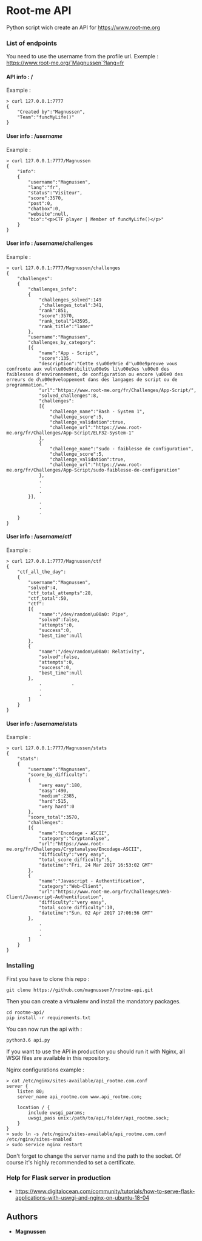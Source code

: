 # Root-me API

Python script wich create an API for https://www.root-me.org

### List of endpoints

You need to use the username from the profile url.
Exemple :
&nbsp;&nbsp;&nbsp;&nbsp;&nbsp;&nbsp; https://www.root-me.org/`Magnussen`?lang=fr

#### API info : /
Example :
```
> curl 127.0.0.1:7777
{
	"Created by":"Magnussen",
	"Team":"funcMyLife()"
}
```
#### User info : /*username*
Example :
```
> curl 127.0.0.1:7777/Magnussen
{
	"info":
	{
		"username":"Magnussen",
		"lang":"fr",
		"status":"Visiteur",
		"score":3570,
		"post":0,
		"chatbox":0,
		"website":null,
		"bio":"<p>CTF player | Member of funcMyLife()</p>"
	}
}
```

#### User info : /*username*/challenges
Example :
```
> curl 127.0.0.1:7777/Magnussen/challenges
{
	"challenges":
	{
		"challenges_info":
		{
			"challenges_solved":149
			,"challenges_total":341,
			"rank":851,
			"score":3570,
			"rank_total"143595,
			"rank_title":"lamer"
		},
		"username":"Magnussen",
		"challenges_by_category":
		[{
			"name":"App - Script",
			"score":135,
			"description":"Cette s\u00e9rie d'\u00e9preuve vous confronte aux vuln\u00e9rabilit\u00e9s li\u00e9es \u00e0 des faiblesses d'environnement, de configuration ou encore \u00e0 des erreurs de d\u00e9veloppement dans des langages de script ou de programmation."
			"url":"https://www.root-me.org/fr/Challenges/App-Script/",
			"solved_challenges":8,
			"challenges":
			[{
				"challenge_name":"Bash - System 1",
				"challenge_score":5,
				"challenge_validation":true,
				"challenge_url":"https://www.root-me.org/fr/Challenges/App-Script/ELF32-System-1"
			},
			{
				"challenge_name":"sudo - faiblesse de configuration",
				"challenge_score":5,
				"challenge_validation":true,
				"challenge_url":"https://www.root-me.org/fr/Challenges/App-Script/sudo-faiblesse-de-configuration"
			},
			.
			.
			.
		}],
			.
			.
			.
	}
}
```

#### User info : /*username*/ctf
Example :
```
> curl 127.0.0.1:7777/Magnussen/ctf
{
	"ctf_all_the_day":
	{
		"username":"Magnussen",
		"solved":4,
		"ctf_total_attempts":28,
		"ctf_total":50,
		"ctf":
		[{
			"name":"/dev/random\u00a0: Pipe",
			"solved":false,
			"attempts":0,
			"success":0,
			"best_time":null
		},
		{
			"name":"/dev/random\u00a0: Relativity",
			"solved":false,
			"attempts":0,
			"success":0,
			"best_time":null
		},
			.			.
			.
			.
		]
	}
}
```

#### User info : /*username*/stats
Example :
```
> curl 127.0.0.1:7777/Magnussen/stats
{
	"stats":
	{
		"username":"Magnussen",
		"score_by_difficulty":
		{
			"very easy":180,
			"easy":490,
			"medium":2385,
			"hard":515,
			"very hard":0
		},
		"score_total":3570,
		"challenges":
		[{
			"name":"Encodage - ASCII",
			"category":"Cryptanalyse",
			"url":"https://www.root-me.org/fr/Challenges/Cryptanalyse/Encodage-ASCII",
			"difficulty":"very easy",
			"total_score_difficulty":5,
			"datetime":"Fri, 24 Mar 2017 16:53:02 GMT"
		},
		{
			"name":"Javascript - Authentification",
			"category":"Web-Client",
			"url":"https://www.root-me.org/fr/Challenges/Web-Client/Javascript-Authentification",
			"difficulty":"very easy",
			"total_score_difficulty":10,
			"datetime":"Sun, 02 Apr 2017 17:06:56 GMT"
		},
			.
			.
			.
		]
	}
}
```

### Installing

First you have to clone this repo :
```
git clone https://github.com/magnussen7/rootme-api.git
```
Then you can create a virtualenv and install the mandatory packages.
```
cd rootme-api/
pip install -r requirements.txt
```

You can now run the api with :
```
python3.6 api.py
```
If you want to use the API in production you should run it with Nginx, all WSGI files are available in this repository.

Nginx configurations example :
```
> cat /etc/nginx/sites-available/api_rootme.com.conf
server {
    listen 80;
    server_name api_rootme.com www.api_rootme.com;

    location / {
        include uwsgi_params;
        uwsgi_pass unix:/path/to/api/folder/api_rootme.sock;
    }
}
> sudo ln -s /etc/nginx/sites-available/api_rootme.com.conf /etc/nginx/sites-enabled
> sudo service nginx restart
```
Don't forget to change the server name and the path to the socket.
Of course it's highly recommended to set a certificate.

### Help for Flask server in production
* https://www.digitalocean.com/community/tutorials/how-to-serve-flask-applications-with-uswgi-and-nginx-on-ubuntu-18-04

## Authors

* **Magnussen**
